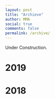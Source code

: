 ```yaml
---
layout: post
title: "Archieve"
author: MMA
social: true
comments: false
permalink: /archive/
---
```


Under Construction.

# 2019

# 2018
